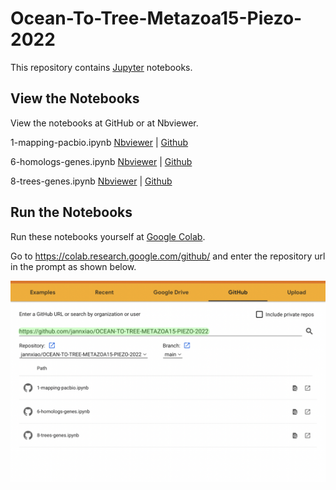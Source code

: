 # Ocean-To-Tree-Metazoa15-Piezo-2022

This repository contains [Jupyter](http://jupyter.org/) notebooks.

## View the Notebooks

View the notebooks at GitHub or at Nbviewer.

1-mapping-pacbio.ipynb    [Nbviewer](https://nbviewer.org/github/jannxiao/Ocean-To-Tree-Metazoa15-Piezo-2022/blob/main/1-mapping-pacbio.ipynb) | [Github](https://github.com/jannxiao/Ocean-To-Tree-Metazoa15-Piezo-2022/blob/main/1-mapping-pacbio.ipynb) 

6-homologs-genes.ipynb    [Nbviewer](https://nbviewer.org/github/jannxiao/Ocean-To-Tree-Metazoa15-Piezo-2022/blob/main/6-homologs-genes.ipynb) | [Github](https://github.com/jannxiao/Ocean-To-Tree-Metazoa15-Piezo-2022/blob/main/6-homologs-genes.ipynb) 

8-trees-genes.ipynb    [Nbviewer](https://nbviewer.org/github/jannxiao/Ocean-To-Tree-Metazoa15-Piezo-2022/blob/main/8-trees-genes.ipynb) | [Github](https://github.com/jannxiao/Ocean-To-Tree-Metazoa15-Piezo-2022/blob/main/8-trees-genes.ipynb) 

## Run the Notebooks

Run these notebooks yourself at [Google Colab](https://colab.research.google.com/).

Go to https://colab.research.google.com/github/ and enter the repository url in the prompt as shown below.

![image](https://github.com/jannxiao/Ocean-To-Tree-Metazoa15-Piezo-2022/blob/main/colab-github-example.jpg)

